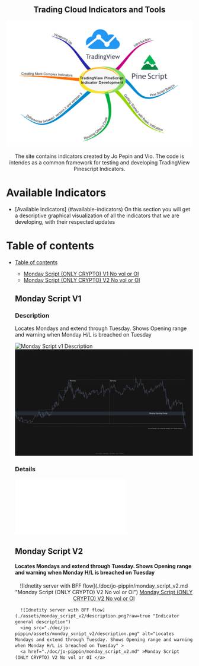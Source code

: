 
<h2 align="center"> Trading Cloud Indicators and Tools </h2>

<p align="center">
  <img  width="900" src="./general/assets/pine_script_logo.webp" alt=" Trading Cloud Indicators and Tools" >
</p>

<p align="center" > The site contains indicators created by Jo Pepin and Vio. The code is intendes as a common framework for testing and developing TradingView Pinescript Indicators. </p>




# Available Indicators 
- [Available Indicators] (#available-indicators)
	On this section you will get a descriptive graphical visualization of all the indicators that we are developing, with their respected updates

# Table of contents
- [Table of contents](#table-of-contents)
  - [Monday Script (ONLY CRYPTO) V1 No vol or OI](#monday-script-v1)  
  - [Monday Script (ONLY CRYPTO) V2 No vol or OI](#monday-script-v2)  
  
  
  ## Monday Script V1	
	### Description
	Locates Mondays and extend through Tuesday. Shows Opening range and warning when Monday H/L is breached on Tuesday 

	![Monday Script v1 Description](doc/jo-pippin/assets/monday_script_v1description.png?raw=true "Monday Script v1 Description")
	<img src="doc/jo-pippin/assets/monday_script_v1/description.png" alt="Locates Mondays and extend through Tuesday. Shows Opening range and warning when Monday H/L is breached on Tuesday" >

	### Details
	![Monday Script v1 Details](./doc/jo-pippin/monday_script_v2.md "Monday Script v1 Details")

  ## Monday Script V2	
	<h4 align="left">
		Locates Mondays and extend through Tuesday. Shows Opening range and warning when Monday H/L is breached on Tuesday 
	</h4>
	<p align="center">
		![Idnetity server with BFF flow](./doc/jo-pippin/monday_script_v2.md "Monday Script (ONLY CRYPTO) V2 No vol or OI")
		<a href="./doc/jo-pippin/monday_script_v2.md" >Monday Script (ONLY CRYPTO) V2 No vol or OI </a>
		
		![Idnetity server with BFF flow](./assets/monday_script_v2/description.png?raw=true "Indicator general description")
		<img src="./doc/jo-pippin/assets/monday_script_v2/description.png" alt="Locates Mondays and extend through Tuesday. Shows Opening range and warning when Monday H/L is breached on Tuesday" >
		<a href="./doc/jo-pippin/monday_script_v2.md" >Monday Script (ONLY CRYPTO) V2 No vol or OI </a>
	</p>		
 
